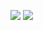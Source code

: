 <a href="mailto:cheesesand#0000" target="_blank"><img src="https://img.shields.io/badge/cheesesand-5865F2?style=for-the-badge&logo=Discord&logoColor=white"/></a>
<a href="mailto:choijoung1479@gmail.com" target="_blank"><img src="https://img.shields.io/badge/choijoung1479@gmail.com-EA4335?style=for-the-badge&logo=Gmail&logoColor=white"/></a>
